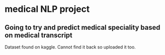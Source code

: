 # medical NLP project
## Going to try and predict medical speciality based on medical transcript
Dataset found on kaggle. Cannot find it back so uploaded it too.

